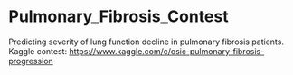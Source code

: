 # Pulmonary_Fibrosis_Contest
Predicting severity of lung function decline in pulmonary fibrosis patients. Kaggle contest: https://www.kaggle.com/c/osic-pulmonary-fibrosis-progression
